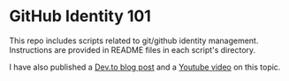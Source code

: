 # GitHub Identity 101

This repo includes scripts related to git/github identity management. Instructions are provided in README files in each script's directory.

I have also published a [Dev.to blog post](https://dev.to/tinkermakar/how-to-use-github-trough-multiple-users-on-the-same-pc-4293) and a [Youtube video](https://www.youtube.com/watch?v=GlmXsTNzygU) on this topic.
